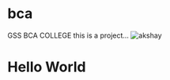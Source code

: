 # bca
GSS BCA COLLEGE
this is a project...
![akshay](https://github.com/user-attachments/assets/26237911-0395-4ca6-a65b-be354a46d66b)

<h1>Hello World</h1>


